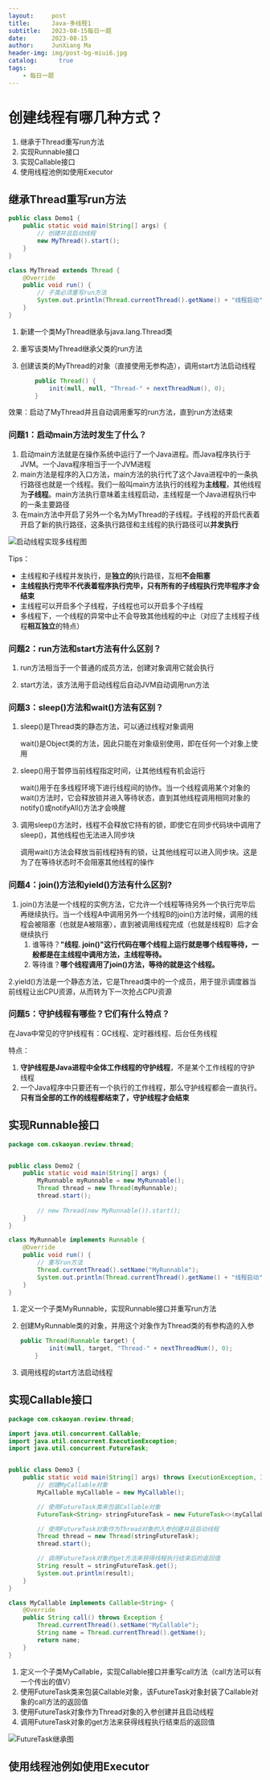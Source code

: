 ```yaml
---
layout:     post
title:      Java-多线程1
subtitle:   2023-08-15每日一题
date:       2023-08-15
author:     JunXiang Ma
header-img: img/post-bg-miui6.jpg
catalog: 	  true
tags:
    - 每日一题 
---
```


# 创建线程有哪几种方式？

1. 继承于Thread重写run方法
2. 实现Runnable接口
3. 实现Callable接口
4. 使用线程池例如使用Executor

## 继承Thread重写run方法

```java
public class Demo1 {
    public static void main(String[] args) {
        // 创建并且启动线程
        new MyThread().start();
    }
}

class MyThread extends Thread {
    @Override
    public void run() {
        // 子类必须重写run方法
        System.out.println(Thread.currentThread().getName() + "线程启动");
    }
}
```

1. 新建一个类MyThread继承与java.lang.Thread类

2. 重写该类MyThread继承父类的run方法

3. 创建该类的MyThread的对象（直接使用无参构造），调用start方法启动线程

   ```java
       public Thread() {
           init(null, null, "Thread-" + nextThreadNum(), 0);
       }
   ```

   

效果：启动了MyThread并且自动调用重写的run方法，直到run方法结束

### 问题1：启动main方法时发生了什么？

1. 启动main方法就是在操作系统中运行了一个Java进程。而Java程序执行于JVM。一个Java程序相当于一个JVM进程
2. main方法是程序的入口方法，main方法的执行代了这个Java进程中的一条执行路径也就是一个线程。我们一般叫main方法执行的线程为**主线程**，其他线程为**子线程**。main方法执行意味着主线程启动，主线程是一个Java进程执行中的一条主要路径
3. 在main方法中开启了另外一个名为MyThread的子线程。子线程的开启代表着开启了新的执行路径，这条执行路径和主线程的执行路径可以**并发执行**

![启动线程实现多线程图](https://hixiaodong123.oss-cn-hangzhou.aliyuncs.com/typora/202211221943937.png?align=center&padding=true)

Tips：

- 主线程和子线程并发执行，是**独立的**执行路径，互相**不会阻塞**
- **主线程执行完毕不代表着程序执行完毕，只有所有的子线程执行完毕程序才会结束**
- 主线程可以开启多个子线程，子线程也可以开启多个子线程
- 多线程下，一个线程的异常中止不会导致其他线程的中止（对应了主线程子线程**相互独立**的特点）



### 问题2：run方法和start方法有什么区别？

1. run方法相当于一个普通的成员方法，创建对象调用它就会执行

2. start方法，该方法用于启动线程后自动JVM自动调用run方法

   

### 问题3：sleep()方法和wait()方法有区别？

1. sleep()是Thread类的静态方法，可以通过线程对象调用 

   wait()是Object类的方法，因此只能在对象级别使用，即在任何一个对象上使用

2. sleep()用于暂停当前线程指定时间，让其他线程有机会运行

   wait()用于在多线程环境下进行线程间的协作。当一个线程调用某个对象的wait()方法时，它会释放锁并进入等待状态，直到其他线程调用相同对象的notify()或notifyAll()方法才会唤醒

3. 调用sleep()方法时，线程不会释放它持有的锁，即使它在同步代码块中调用了sleep()，其他线程也无法进入同步块

   调用wait()方法会释放当前线程持有的锁，让其他线程可以进入同步块。这是为了在等待状态时不会阻塞其他线程的操作

   

### 问题4：join()方法和yield()方法有什么区别?

1. join()方法是一个线程的实例方法，它允许一个线程等待另外一个执行完毕后再继续执行。当一个线程A中调用另外一个线程B的join()方法时候，调用的线程会被阻塞（也就是A被阻塞），直到被调用线程完成（也就是线程B）后才会继续执行
   1. 谁等待？**"线程. join()"这行代码在哪个线程上运行就是哪个线程等待，一般都是在主线程中调用方法，主线程等待。**
   2. 等待谁？**哪个线程调用了join()方法，等待的就是这个线程。**

2.yield()方法是一个静态方法，它是Thread类中的一个成员，用于提示调度器当前线程让出CPU资源，从而转为下一次抢占CPU资源



### 问题5：守护线程有哪些？它们有什么特点？

在Java中常见的守护线程有：GC线程、定时器线程、后台任务线程

特点：

1. **守护线程是Java进程中全体工作线程的守护线程**，不是某个工作线程的守护线程
2. 一个Java程序中只要还有一个执行的工作线程，那么守护线程都会一直执行。**只有当全部的工作的线程都结束了，守护线程才会结束**

## 实现Runnable接口

```java
package com.cskaoyan.review.thread;


public class Demo2 {
    public static void main(String[] args) {
        MyRunnable myRunnable = new MyRunnable();
        Thread thread = new Thread(myRunnable);
        thread.start();
        
        // new Thread(new MyRunnable()).start();
    }
}

class MyRunnable implements Runnable {
    @Override
    public void run() {
        // 重写run方法
        Thread.currentThread().setName("MyRunnable");
        System.out.println(Thread.currentThread().getName() + "线程启动");
    }
}
```

1. 定义一个子类MyRunnable，实现Runnable接口并重写run方法

2. 创建MyRunnable类的对象，并用这个对象作为Thread类的有参构造的入参

   ```java
   public Thread(Runnable target) {
           init(null, target, "Thread-" + nextThreadNum(), 0);
       }
   ```

3. 调用线程的start方法启动线程



## 实现Callable接口

```java
package com.cskaoyan.review.thread;

import java.util.concurrent.Callable;
import java.util.concurrent.ExecutionException;
import java.util.concurrent.FutureTask;


public class Demo3 {
    public static void main(String[] args) throws ExecutionException, InterruptedException {
        // 创建MyCallable对象
        MyCallable myCallable = new MyCallable();

        // 使用FutureTask类来包装Callable对象
        FutureTask<String> stringFutureTask = new FutureTask<>(myCallable);

        // 使用FutureTask对象作为Thread对象的入参创建并且启动线程
        Thread thread = new Thread(stringFutureTask);
        thread.start();

        // 调用FutureTask对象的get方法来获得线程执行结束后的返回值
        String result = stringFutureTask.get();
        System.out.println(result);
    }
}

class MyCallable implements Callable<String> {
    @Override
    public String call() throws Exception {
        Thread.currentThread().setName("MyCallable");
        String name = Thread.currentThread().getName();
        return name;
    }
}
```

1. 定义一个子类MyCallable，实现Callable<V>接口并重写call方法（call方法可以有一个传出的值V）
2. 使用FutureTask类来包装Callable对象，该FutureTask对象封装了Callable对象的call方法的返回值
3. 使用FutureTask对象作为Thread对象的入参创建并且启动线程
4. 调用FutureTask对象的get方法来获得线程执行结束后的返回值

![FutureTask继承图](https://hixiaodong123.oss-cn-hangzhou.aliyuncs.com/typora/202302020103647.png?align=center&padding=true)

## 使用线程池例如使用Executor
